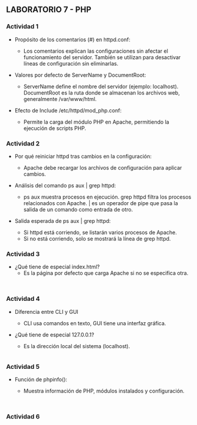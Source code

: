  ## LABORATORIO 7 - PHP

 ### Actividad 1

- Propósito de los comentarios (#) en httpd.conf:
    - Los comentarios explican las configuraciones sin afectar el funcionamiento del servidor. También se utilizan para desactivar líneas de configuración sin eliminarlas.

- Valores por defecto de ServerName y DocumentRoot:

    - ServerName define el nombre del servidor (ejemplo: localhost). DocumentRoot es la ruta donde se almacenan los archivos web, generalmente /var/www/html.

- Efecto de Include /etc/httpd/mod_php.conf:

    - Permite la carga del módulo PHP en Apache, permitiendo la ejecución de scripts PHP.

### Actividad 2

- Por qué reiniciar httpd tras cambios en la configuración:
    - Apache debe recargar los archivos de configuración para aplicar cambios.

- Análisis del comando ps aux | grep httpd:

    - ps aux muestra procesos en ejecución. grep httpd filtra los procesos relacionados con Apache. | es un operador de pipe que pasa la salida de un comando como entrada de otro.

- Salida esperada de ps aux | grep httpd:

    - Si httpd está corriendo, se listarán varios procesos de Apache.
    - Si no está corriendo, solo se mostrará la línea de grep httpd.


### Actividad 3

- ¿Qué tiene de especial index.html?
    - Es la página por defecto que carga Apache si no se especifica otra.

![]()

![]()

### Actividad 4

- Diferencia entre CLI y GUI
    - CLI usa comandos en texto, GUI tiene una interfaz gráfica.

- ¿Qué tiene de especial 127.0.0.1?
    - Es la dirección local del sistema (localhost).

![]()

### Actividad 5

- Función de phpinfo():

    - Muestra información de PHP, módulos instalados y configuración.

![]()

![]()

### Actividad 6

![]()

![]()